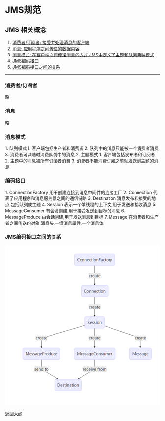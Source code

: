 # JMS规范

## JMS 相关概念

1. [消费者/订阅者: 接受并处理消息的客户端](#subscribe)
2. [消息: 应用程序之间传递的数据内容](#message)
3. [消息模式: 在客户端之间传递消息的方式,JMS中定义了主题和队列两种模式](#mode)
4. [JMS编码接口](#encode)
5. [JMS编码接口之间的关系](#relation)  
---

<h3 id="subscribe">消费者/订阅者</h3>
略
<h3 id="message">消息</h3>
略
<h3 id="mode">消息模式</h3>
1. 队列模式
    1. 客户端包括生产者和消费者
    2. 队列中的消息只能被一个消费者消费
    3. 消费者可以随时消费队列中的消息
2. 主题模式
    1. 客户端包括发布者和订阅者
    2. 主题中的消息被所有订阅者消费
    3. 消费者不能消费订阅之前就发送到主题的消息

<h3 id="encode">编码接口</h3>
1. ConnectionFactory 用于创建连接到消息中间件的连接工厂
2. Connection 代表了应用程序和消息服务器之间的通信链路
3. Destination 消息发布和接受的地点,包括队列或主题
4. Session 表示一个单线程的上下文,用于发送和接收消息
5. MessageConsumer 有会发创建,用于接受发送到目标的消息
6. MessageProduce 由会话创建,用于发送消息到目标
7. Message 在消费者和生产者之间传送的对象,消息头,一组消息属性,一个消息体  

### <span id="relation"/>JMS编码接口之间的关系
![](APIRelation.png)

[返回大纲](../0.大纲.md)
